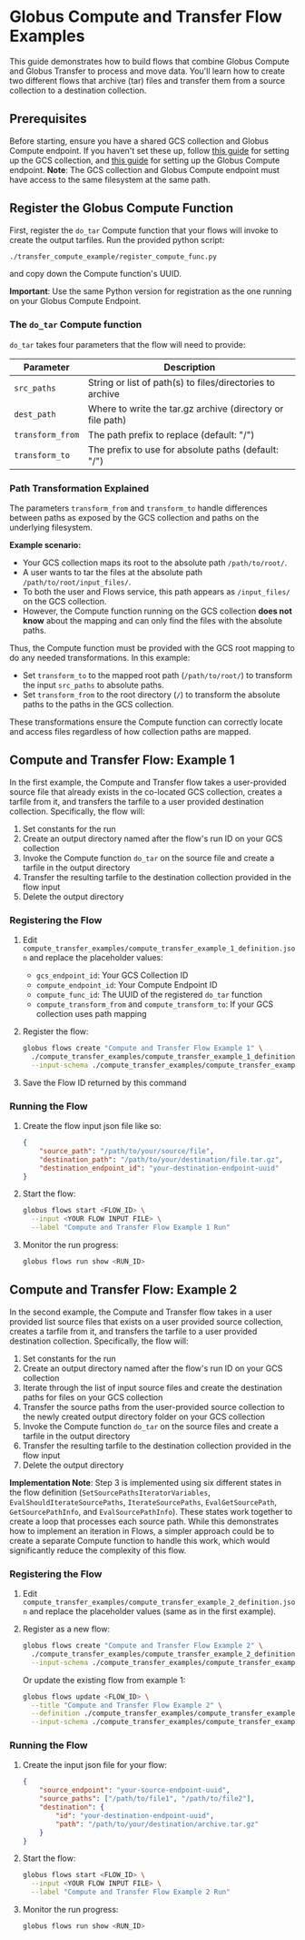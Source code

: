 # Globus Compute and Transfer Flow Examples

This guide demonstrates how to build flows that combine Globus Compute and Globus Transfer to process and move data. You'll learn how to create two different flows that archive (tar) files and transfer them from a source collection to a destination collection.

## Prerequisites

Before starting, ensure you have a shared GCS collection and Globus Compute endpoint.
If you haven't set these up, follow [this guide](https://docs.globus.org/globus-connect-server/v5.4/) for setting up the GCS collection, and [this guide](https://globus-compute.readthedocs.io/en/latest/endpoints/installation.html) for setting up the Globus Compute endpoint. **Note**: The GCS collection and Globus Compute endpoint must have access to the same filesystem at the same path.

## Register the Globus Compute Function

First, register the `do_tar` Compute function that your flows will invoke to create the output tarfiles. Run the provided python script:

```bash
./transfer_compute_example/register_compute_func.py
```

and copy down the Compute function's UUID.

**Important**: Use the same Python version for registration as the one running on your Globus Compute Endpoint.

### The `do_tar` Compute function

`do_tar` takes four parameters that the flow will need to provide:

| Parameter | Description |
|-----------|-------------|
| `src_paths` | String or list of path(s) to files/directories to archive |
| `dest_path` | Where to write the tar.gz archive (directory or file path) |
| `transform_from` | The path prefix to replace (default: "/") |
| `transform_to` | The prefix to use for absolute paths (default: "/") |

### Path Transformation Explained

The parameters `transform_from` and `transform_to` handle differences between paths as exposed by the GCS collection and paths on the underlying filesystem.

**Example scenario:**
- Your GCS collection maps its root to the absolute path `/path/to/root/`.
- A user wants to tar the files at the absolute path `/path/to/root/input_files/`.
- To both the user and Flows service, this path appears as `/input_files/` on the GCS collection.
- However, the Compute function running on the GCS collection **does not know** about the mapping and can only find the files with the absolute paths.

Thus, the Compute function must be provided with the GCS root mapping to do any needed transformations. In this example:
- Set `transform_to` to the mapped root path (`/path/to/root/`) to transform the input `src_paths` to absolute paths.
- Set `transform_from` to the root directory (`/`) to transform the absolute paths to the paths in the GCS collection.

These transformations ensure the Compute function can correctly locate and access files regardless of how collection paths are mapped.

## Compute and Transfer Flow: Example 1
In the first example, the Compute and Transfer flow takes a user-provided source file that already exists in the co-located GCS collection, creates a tarfile from it, and transfers the tarfile to a user provided destination collection. Specifically, the flow will:
1. Set constants for the run
2. Create an output directory named after the flow's run ID on your GCS collection
3. Invoke the Compute function `do_tar` on the source file and create a tarfile in the output directory
4. Transfer the resulting tarfile to the destination collection provided in the flow input
5. Delete the output directory

### Registering the Flow

1. Edit `compute_transfer_examples/compute_transfer_example_1_definition.json` and replace the placeholder values:
   - `gcs_endpoint_id`: Your GCS Collection ID
   - `compute_endpoint_id`: Your Compute Endpoint ID
   - `compute_func_id`: The UUID of the registered `do_tar` function
   - `compute_transform_from` and `compute_transform_to`: If your GCS collection uses path mapping

2. Register the flow:
   ```bash
   globus flows create "Compute and Transfer Flow Example 1" \
     ./compute_transfer_examples/compute_transfer_example_1_definition.json \
     --input-schema ./compute_transfer_examples/compute_transfer_example_1_schema.json
   ```

3. Save the Flow ID returned by this command

### Running the Flow

1. Create the flow input json file like so:
   ```json
   {
       "source_path": "/path/to/your/source/file",
       "destination_path": "/path/to/your/destination/file.tar.gz",
       "destination_endpoint_id": "your-destination-endpoint-uuid"
   }
   ```

2. Start the flow:
   ```bash
   globus flows start <FLOW_ID> \
     --input <YOUR FLOW INPUT FILE> \
     --label "Compute and Transfer Flow Example 1 Run"
   ```

3. Monitor the run progress:
   ```bash
   globus flows run show <RUN_ID>
   ```

## Compute and Transfer Flow: Example 2
In the second example, the Compute and Transfer flow takes in a user provided list source files that exists on a user provided source collection, creates a tarfile from it, and transfers the tarfile to a user provided destination collection. Specifically, the flow will:
1. Set constants for the run
2. Create an output directory named after the flow's run ID on your GCS collection
3. Iterate through the list of input source files and create the destination paths for files on your GCS collection
4. Transfer the source paths from the user-provided source collection to the newly created output directory folder on your GCS collection
5. Invoke the Compute function `do_tar` on the source files and create a tarfile in the output directory
6. Transfer the resulting tarfile to the destination collection provided in the flow input
7. Delete the output directory

**Implementation Note**: Step 3 is implemented using six different states in the flow definition (`SetSourcePathsIteratorVariables`, `EvalShouldIterateSourcePaths`, `IterateSourcePaths`, `EvalGetSourcePath`, `GetSourcePathInfo`, and `EvalSourcePathInfo`). These states work together to create a loop that processes each source path. While this demonstrates how to implement an iteration in Flows, a simpler approach could be to create a separate Compute function to handle this work, which would significantly reduce the complexity of this flow.

### Registering the Flow

1. Edit `compute_transfer_examples/compute_transfer_example_2_definition.json` and replace the placeholder values (same as in the first example).

2. Register as a new flow:
   ```bash
   globus flows create "Compute and Transfer Flow Example 2" \
     ./compute_transfer_examples/compute_transfer_example_2_definition.json \
     --input-schema ./compute_transfer_examples/compute_transfer_example_2_schema.json
   ```

   Or update the existing flow from example 1:
   ```bash
   globus flows update <FLOW_ID> \
     --title "Compute and Transfer Flow Example 2" \
     --definition ./compute_transfer_examples/compute_transfer_example_2_definition.json \
     --input-schema ./compute_transfer_examples/compute_transfer_example_2_schema.json
   ```

### Running the Flow

1. Create the input json file for your flow:
   ```json
   {
       "source_endpoint": "your-source-endpoint-uuid",
       "source_paths": ["/path/to/file1", "/path/to/file2"],
       "destination": {
           "id": "your-destination-endpoint-uuid",
           "path": "/path/to/your/destination/archive.tar.gz"
       }
   }
   ```

2. Start the flow:
   ```bash
   globus flows start <FLOW_ID> \
     --input <YOUR FLOW INPUT FILE> \
     --label "Compute and Transfer Flow Example 2 Run"
   ```

3. Monitor the run progress:
   ```bash
   globus flows run show <RUN_ID>
   ```
